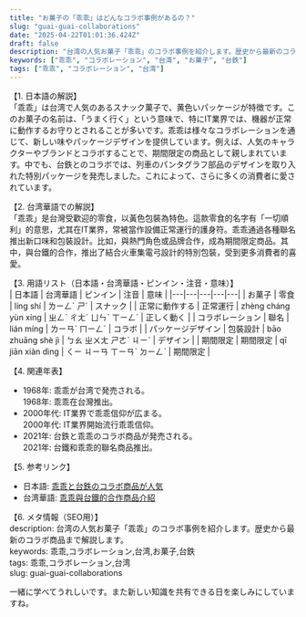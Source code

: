```yaml
---
title: "お菓子の「乖乖」はどんなコラボ事例があるの？"
slug: "guai-guai-collaborations"
date: "2025-04-22T01:01:36.424Z"
draft: false
description: "台湾の人気お菓子「乖乖」のコラボ事例を紹介します。歴史から最新のコラボ商品まで解説します。"
keywords: ["乖乖", "コラボレーション", "台湾", "お菓子", "台鉄"]
tags: ["乖乖", "コラボレーション", "台湾"]
---
```


【1. 日本語の解説】  
「乖乖」は台湾で人気のあるスナック菓子で、黄色いパッケージが特徴です。このお菓子の名前は、「うまく行く」という意味で、特にIT業界では、機器が正常に動作するお守りとされることが多いです。乖乖は様々なコラボレーションを通じて、新しい味やパッケージデザインを提供しています。例えば、人気のキャラクターやブランドとコラボすることで、期間限定の商品として親しまれています。中でも、台鉄とのコラボでは、列車のパンタグラフ部品のデザインを取り入れた特別パッケージを発売しました。これによって、さらに多くの消費者に愛されています。

【2. 台湾華語での解説】  
「乖乖」是台灣受歡迎的零食，以黃色包裝為特色。這款零食的名字有「一切順利」的意思，尤其在IT業界，常被當作設備正常運行的護身符。乖乖通過各種聯名推出新口味和包裝設計。比如，與熱門角色或品牌合作，成為期間限定商品。其中，與台鐵的合作，推出了結合火車集電弓設計的特別包裝，受到更多消費者的喜愛。

【3. 用語リスト（日本語・台湾華語・ピンイン・注音・意味）】  
| 日本語 | 台湾華語 | ピンイン | 注音 | 意味 |
|---|---|---|---|---|
| お菓子 | 零食 | líng shí | ㄌㄧㄥˊ ㄕˊ | スナック |
| 正常に動作する | 正常運行 | zhèng cháng yùn xíng | ㄓㄥˋ ㄔㄤˊ ㄩㄣˋ ㄒㄧㄥˊ | 正しく動く |
| コラボレーション | 聯名 | lián míng | ㄌㄧㄢˊ ㄇㄧㄥˊ | コラボ |
| パッケージデザイン | 包裝設計 | bāo zhuāng shè jì | ㄅㄠ ㄓㄨㄤ ㄕㄜˋ ㄐㄧˋ | デザイン |
| 期間限定 | 期間限定 | qī jiān xiàn dìng | ㄑㄧ ㄐㄧㄢ ㄒㄧㄢˋ ㄉㄧㄥˋ | 期間限定 |

【4. 関連年表】  
- 1968年: 乖乖が台湾で発売される。  
  1968年: 乖乖在台灣推出。
- 2000年代: IT業界で乖乖信仰が広まる。  
  2000年代: IT業界開始流行乖乖信仰。
- 2021年: 台鉄と乖乖のコラボ商品が発売される。  
  2021年: 台鐵和乖乖的聯名商品推出。

【5. 参考リンク】  
- 日本語: [乖乖と台鉄のコラボ商品が人気](https://example.com/ja)
- 台湾華語: [乖乖與台鐵的合作商品介紹](https://example.com/zh)

【6. メタ情報（SEO用）】  
description: 台湾の人気お菓子「乖乖」のコラボ事例を紹介します。歴史から最新のコラボ商品まで解説します。  
keywords: 乖乖,コラボレーション,台湾,お菓子,台鉄  
tags: 乖乖,コラボレーション,台湾  
slug: guai-guai-collaborations  

一緒に学べてうれしいです。また新しい知識を共有できる日を楽しみにしていますね。